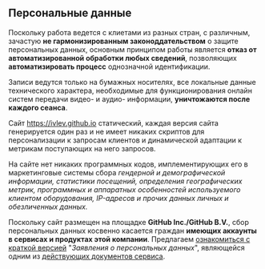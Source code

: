## Персональные данные

Поскольку работа ведется с клиетами из разных стран, с различным, зачастую **не гармонизированным законоддательством** о защите персональных данных, основным принципом работы является **отказ от автоматизированной обработки любых сведений**, позволяющих **автоматизировать процесс** однозначной идентификации.

Записи ведутся только на бумажных носителях, все локальные данные технического характера, необходимые для функционирования онлайн систем передачи видео- и аудио- информации, **уничтожаются после каждого сеанса**.

Сайт https://ivlev.github.io статический, каждая версия сайта генерируется один раз и не имеет никаких скриптов для персонализации к запросам клиентов и динамической адаптации к метрикам поступающих на него запросов.

На сайте нет никаких программных кодов, имплементирующих его в маркетинговые системы сбора *гендерной и демографической информации, статистики посещений, определения географических метрик, программных и аппаратных особенностей используемого клиентом оборудования, IP-адресов и прочих данных личных и обезличенных данных.*

Поскольку сайт размещен на площадке **GitHub Inc./GitHub B.V.**, сбор персональных данных косвенно касается граждан **имеющих аккаунты в сервисах и продуктах этой компании**. Предлагаем [ознакомиться с краткой версией](https://docs.github.com/en/site-policy/privacy-policies/github-privacy-statement) "*Заявления о персональных данных*", являющейся одним из [действующих документов сервиса](https://docs.github.com/en).